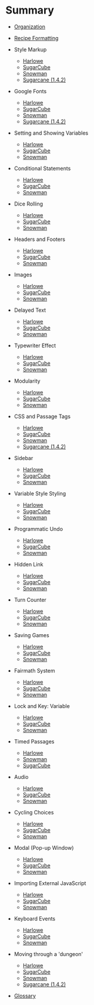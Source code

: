 # Summary

* [Organization](organization.md)

* [Recipe Formatting](formatting.md)

* Style Markup
	* [Harlowe](markup/harlowe/harlowe_markup.md)
	* [SugarCube](markup/sugarcube/sugarcube_markup.md)
	* [Snowman](markup/snowman/snowman_markup.md)
	* [Sugarcane (1.4.2)](markup/sugarcane/sugarcane_markup.md)

* Google Fonts
	* [Harlowe](googlefonts/harlowe/harlowe_googlefonts.md)
	* [SugarCube](googlefonts/sugarcube/sugarcube_googlefonts.md)
	* [Snowman](googlefonts/snowman/snowman_googlefonts.md)
	* [Sugarcane (1.4.2)](googlefonts/sugarcane/sugarcane_googlefonts.md)

* Setting and Showing Variables
	* [Harlowe](settingandshowing/harlowe/harlowe_settingandshowing.md)
	* [SugarCube](settingandshowing/sugarcube/sugarcube_settingandshowing.md)
	* [Snowman](settingandshowing/snowman/snowman_settingandshowing.md)

* Conditional Statements
	* [Harlowe](conditionalstatements/harlowe/harlowe_conditionalstatements.md)
	* [SugarCube](conditionalstatements/sugarcube/sugarcube_conditionalstatements.md)
	* [Snowman](conditionalstatements/snowman/snowman_conditionalstatements.md)

* Dice Rolling
	* [Harlowe](dicerolling/harlowe/harlowe_dicerolling.md)
	* [SugarCube](dicerolling/sugarcube/sugarcube_dicerolling.md)
	* [Snowman](dicerolling/snowman/snowman_dicerolling.md)

* Headers and Footers
	* [Harlowe](headersandfooters/harlowe/harlowe_headersandfooters.md)
	* [SugarCube](headersandfooters/sugarcube/sugarcube_headersandfooters.md)
	* [Snowman](headersandfooters/snowman/snowman_headersandfooters.md)

* Images
	* [Harlowe](images/harlowe/harlowe_images.md)
	* [SugarCube](images/sugarcube/sugarcube_images.md)
	* [Snowman](images/snowman/snowman_images.md)

* Delayed Text
	* [Harlowe](delayedtext/harlowe/harlowe_delayedtext.md)
	* [SugarCube](delayedtext/sugarcube/sugarcube_delayedtext.md)
	* [Snowman](delayedtext/snowman/snowman_delayedtext.md)

* Typewriter Effect
	* [Harlowe](typewriter/harlowe/harlowe_typewriter.md)
	* [SugarCube](typewriter/sugarcube/sugarcube_typewriter.md)
	* [Snowman](typewriter/snowman/snowman_typewriter.md)

* Modularity
	* [Harlowe](modularity/harlowe/harlowe_modularity.md)
	* [SugarCube](modularity/sugarcube/sugarcube_modularity.md)
	* [Snowman](modularity/snowman/snowman_modularity.md)

* CSS and Passage Tags
	* [Harlowe](passagetags/harlowe/harlowe_passagetags.md)
	* [SugarCube](passagetags/sugarcube/sugarcube_passagetags.md)
	* [Snowman](passagetags/snowman/snowman_passagetags.md)
	* [Sugarcane (1.4.2)](passagetags/sugarcane/sugarcane_passagetags.md)

* Sidebar
	* [Harlowe](sidebar/harlowe/harlowe_sidebar.md)
	* [SugarCube](sidebar/sugarcube/sugarcube_sidebar.md)
	* [Snowman](sidebar/snowman/snowman_sidebar.md)

* Variable Style Styling
	* [Harlowe](storystyling/harlowe/harlowe_storystyling.md)
	* [SugarCube](storystyling/sugarcube/sugarcube_storystyling.md)
	* [Snowman](storystyling/snowman/snowman_storystyling.md)

* Programmatic Undo
	* [Harlowe](programmaticundo/harlowe/harlowe_programmaticundo.md)
	* [SugarCube](programmaticundo/sugarcube/sugarcube_programmaticundo.md)
	* [Snowman](programmaticundo/snowman/snowman_programmaticundo.md)

* Hidden Link
	* [Harlowe](hiddenlink/harlowe/harlowe_hiddenlink.md)
	* [SugarCube](hiddenlink/sugarcube/sugarcube_hiddenlink.md)
	* [Snowman](hiddenlink/snowman/snowman_hiddenlink.md)

* Turn Counter
	* [Harlowe](turncounter/harlowe/harlowe_turncounter.md)
	* [SugarCube](turncounter/sugarcube/sugarcube_turncounter.md)
	* [Snowman](turncounter/snowman/snowman_turncounter.md)

* Saving Games
	* [Harlowe](savinggames/harlowe/harlowe_savinggames.md)
	* [SugarCube](savinggames/sugarcube/sugarcube_savinggames.md)
	* [Snowman](savinggames/snowman/snowman_savinggames.md)

* Fairmath System
	* [Harlowe](fairmath/harlowe/harlowe_fairmath.md)
	* [SugarCube](fairmath/sugarcube/sugarcube_fairmath.md)
	* [Snowman](fairmath/snowman/snowman_fairmath.md)

* Lock and Key: Variable
	* [Harlowe](lockandkey_variable/harlowe/harlowe_lockandkey_variable.md)
	* [SugarCube](lockandkey_variable/sugarcube/sugarcube_lockandkey_variable.md)
	* [Snowman](lockandkey_variable/snowman/snowman_lockandkey_variable.md)

* Timed Passages
	* [Harlowe](timedpassages/harlowe/harlowe_timedpassages.md)
	* [Snowman](timedpassages/snowman/snowman_timedpassages.md)
	* [SugarCube](timedpassages/sugarcube/sugarcube_timedpassages.md)

* Audio
	* [Harlowe](audio/harlowe/harlowe_audio.md)
	* [SugarCube](audio/sugarcube/sugarcube_audio.md)
	* [Snowman](audio/snowman/snowman_audio.md)

* Cycling Choices
	* [Harlowe](cycling/harlowe/harlowe_cycling.md)
	* [SugarCube](cycling/sugarcube/sugarcube_cycling.md)
	* [Snowman](cycling/snowman/snowman_cycling.md)

* Modal (Pop-up Window)
	* [Harlowe](modal/harlowe/harlowe_modal.md)
	* [SugarCube](modal/sugarcube/sugarcube_modal.md)
	* [Snowman](modal/snowman/snowman_modal.md)

* Importing External JavaScript
	* [Harlowe](importexternaljs/harlowe/harlowe_importexternaljs.md)
	* [SugarCube](importexternaljs/sugarcube/sugarcube_importexternaljs.md)
	* [Snowman](importexternaljs/snowman/snowman_importexternaljs.md)

* Keyboard Events
	* [Harlowe](keyboard/harlowe/harlowe_keyboard.md)
	* [SugarCube](keyboard/sugarcube/sugarcube_keyboard.md)
	* [Snowman](keyboard/snowman/snowman_keyboard.md)

* Moving through a 'dungeon'
	* [Harlowe](dungeonmoving/harlowe/harlowe_dungeonmoving.md)
	* [SugarCube](dungeonmoving/sugarcube/sugarcube_dungeonmoving.md)
	* [Snowman](dungeonmoving/snowman/snowman_dungeonmoving.md)
	* [Sugarcane (1.4.2)](dungeonmoving/sugarcane/sugarcane_dungeonmoving.md)

* [Glossary](glossary.md)
